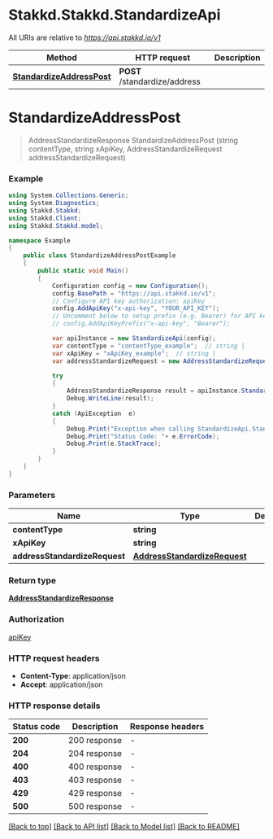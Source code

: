 # Stakkd.Stakkd.StandardizeApi

All URIs are relative to *https://api.stakkd.io/v1*

Method | HTTP request | Description
------------- | ------------- | -------------
[**StandardizeAddressPost**](StandardizeApi.md#standardizeaddresspost) | **POST** /standardize/address | 


<a name="standardizeaddresspost"></a>
# **StandardizeAddressPost**
> AddressStandardizeResponse StandardizeAddressPost (string contentType, string xApiKey, AddressStandardizeRequest addressStandardizeRequest)



### Example
```csharp
using System.Collections.Generic;
using System.Diagnostics;
using Stakkd.Stakkd;
using Stakkd.Client;
using Stakkd.Stakkd.model;

namespace Example
{
    public class StandardizeAddressPostExample
    {
        public static void Main()
        {
            Configuration config = new Configuration();
            config.BasePath = "https://api.stakkd.io/v1";
            // Configure API key authorization: apiKey
            config.AddApiKey("x-api-key", "YOUR_API_KEY");
            // Uncomment below to setup prefix (e.g. Bearer) for API key, if needed
            // config.AddApiKeyPrefix("x-api-key", "Bearer");

            var apiInstance = new StandardizeApi(config);
            var contentType = "contentType_example";  // string | 
            var xApiKey = "xApiKey_example";  // string | 
            var addressStandardizeRequest = new AddressStandardizeRequest(); // AddressStandardizeRequest | 

            try
            {
                AddressStandardizeResponse result = apiInstance.StandardizeAddressPost(contentType, xApiKey, addressStandardizeRequest);
                Debug.WriteLine(result);
            }
            catch (ApiException  e)
            {
                Debug.Print("Exception when calling StandardizeApi.StandardizeAddressPost: " + e.Message );
                Debug.Print("Status Code: "+ e.ErrorCode);
                Debug.Print(e.StackTrace);
            }
        }
    }
}
```

### Parameters

Name | Type | Description  | Notes
------------- | ------------- | ------------- | -------------
 **contentType** | **string**|  | 
 **xApiKey** | **string**|  | 
 **addressStandardizeRequest** | [**AddressStandardizeRequest**](AddressStandardizeRequest.md)|  | 

### Return type

[**AddressStandardizeResponse**](AddressStandardizeResponse.md)

### Authorization

[apiKey](../README.md#apiKey)

### HTTP request headers

 - **Content-Type**: application/json
 - **Accept**: application/json


### HTTP response details
| Status code | Description | Response headers |
|-------------|-------------|------------------|
| **200** | 200 response |  -  |
| **204** | 204 response |  -  |
| **400** | 400 response |  -  |
| **403** | 403 response |  -  |
| **429** | 429 response |  -  |
| **500** | 500 response |  -  |

[[Back to top]](#) [[Back to API list]](../README.md#documentation-for-api-endpoints) [[Back to Model list]](../README.md#documentation-for-models) [[Back to README]](../README.md)

